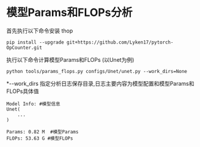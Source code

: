 # 模型Params和FLOPs分析
首先执行以下命令安装 thop 
```
pip install --upgrade git+https://github.com/Lyken17/pytorch-OpCounter.git
```
执行以下命令计算模型Params和FLOPs (以Unet为例)
```
python tools/params_flops.py configs/Unet/unet.py --work_dirs=None
```
*--work_dirs 指定分析日志保存目录,日志主要内容为模型配置和模型Params和FLOPs具体值

```
Model Info: #模型信息
Unet(
    ...
)

Params: 0.82 M  #模型Params
FLOPs: 53.63 G #模型FLOPs
```
